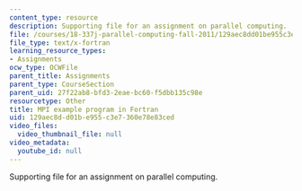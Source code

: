 ```yaml
---
content_type: resource
description: Supporting file for an assignment on parallel computing.
file: /courses/18-337j-parallel-computing-fall-2011/129aec8dd01be955c3e7360e78e83ced_mpipi.f
file_type: text/x-fortran
learning_resource_types:
- Assignments
ocw_type: OCWFile
parent_title: Assignments
parent_type: CourseSection
parent_uid: 27f22ab8-bfd3-2eae-bc60-f5dbb135c98e
resourcetype: Other
title: MPI example program in Fortran
uid: 129aec8d-d01b-e955-c3e7-360e78e83ced
video_files:
  video_thumbnail_file: null
video_metadata:
  youtube_id: null
---
```

Supporting file for an assignment on parallel computing.

